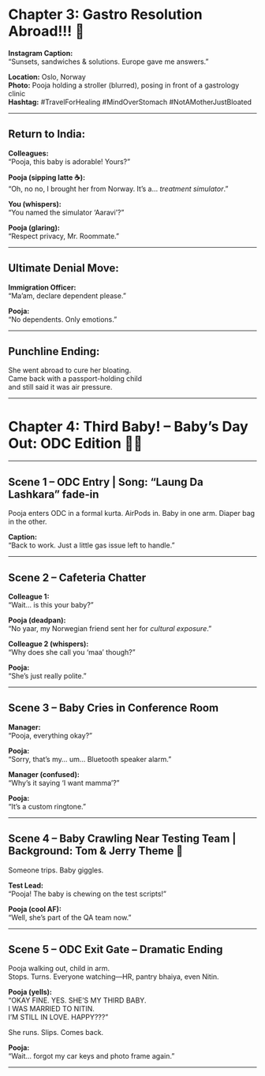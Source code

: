 # Chapter 3: Gastro Resolution Abroad!!! 🤯

**Instagram Caption:**  
“Sunsets, sandwiches & solutions. Europe gave me answers.”

**Location:** Oslo, Norway  
**Photo:** Pooja holding a stroller (blurred), posing in front of a gastrology clinic  
**Hashtag:** #TravelForHealing #MindOverStomach #NotAMotherJustBloated

---

## Return to India:

**Colleagues:**  
“Pooja, this baby is adorable! Yours?”

**Pooja (sipping latte ☕):**  
“Oh, no no, I brought her from Norway. It’s a… *treatment simulator*.”

**You (whispers):**  
“You named the simulator ‘Aaravi’?”

**Pooja (glaring):**  
“Respect privacy, Mr. Roommate.”

---

## Ultimate Denial Move:

**Immigration Officer:**  
“Ma’am, declare dependent please.”

**Pooja:**  
“No dependents. Only emotions.”

---

## Punchline Ending:

She went abroad to cure her bloating.  
Came back with a passport-holding child  
and still said it was air pressure.

---

# Chapter 4: Third Baby! – Baby’s Day Out: ODC Edition 👶🏽

---

## Scene 1 – ODC Entry | Song: “Laung Da Lashkara” fade-in

Pooja enters ODC in a formal kurta. AirPods in. Baby in one arm. Diaper bag in the other.

**Caption:**  
“Back to work. Just a little gas issue left to handle.”

---

## Scene 2 – Cafeteria Chatter

**Colleague 1:**  
“Wait… is this your baby?”

**Pooja (deadpan):**  
“No yaar, my Norwegian friend sent her for *cultural exposure*.”

**Colleague 2 (whispers):**  
“Why does she call you ‘maa’ though?”

**Pooja:**  
“She’s just really polite.”

---

## Scene 3 – Baby Cries in Conference Room

**Manager:**  
“Pooja, everything okay?”

**Pooja:**  
“Sorry, that’s my… um… Bluetooth speaker alarm.”

**Manager (confused):**  
“Why’s it saying ‘I want mamma’?”

**Pooja:**  
“It’s a custom ringtone.”

---

## Scene 4 – Baby Crawling Near Testing Team | Background: Tom & Jerry Theme 🎵

Someone trips. Baby giggles.

**Test Lead:**  
“Pooja! The baby is chewing on the test scripts!”

**Pooja (cool AF):**  
“Well, she’s part of the QA team now.”

---

## Scene 5 – ODC Exit Gate – Dramatic Ending

Pooja walking out, child in arm.  
Stops. Turns. Everyone watching—HR, pantry bhaiya, even Nitin.

**Pooja (yells):**  
“OKAY FINE. YES. SHE’S MY THIRD BABY.  
I WAS MARRIED TO NITIN.  
I’M STILL IN LOVE. HAPPY???”

She runs. Slips. Comes back.

**Pooja:**  
“Wait… forgot my car keys and photo frame again.”

---
